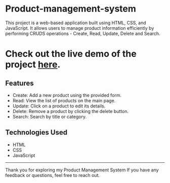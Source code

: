 # Product-management-system

This project is a web-based application built using HTML, CSS, and JavaScript. It allows users to manage product information efficiently by performing CRUDS operations - Create, Read, Update, Delete and Search.



# Check out the live demo of the project [here](#[insert-live-demo-url](https://mariamabdulhaleem.github.io/Product-management-system/)).

## Features

- Create: Add a new product using the provided form.
- Read: View the list of products on the main page.
- Update: Click on a product to edit its details.
- Delete: Remove a product by clicking the delete button.
- Search: Search by title or category.

## Technologies Used

- HTML
- CSS
- JavaScript

---

Thank you for exploring my Product Management System If you have any feedback or questions, feel free to reach out.

